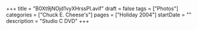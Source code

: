 +++
title = "B0Xt9jNOjd1vyXHrssPI.avif"
draft = false
tags = ["Photos"]
categories = ["Chuck E. Cheese's"]
pages = ["Holiday 2004"]
startDate = ""
description = "Studio C DVD"
+++
